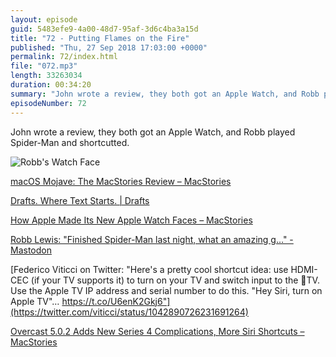 ```yaml
---
layout: episode
guid: 5483efe9-4a00-48d7-95af-3d6c4ba3a15d
title: "72 - Putting Flames on the Fire"
published: "Thu, 27 Sep 2018 17:03:00 +0000"
permalink: 72/index.html
file: "072.mp3"
length: 33263034
duration: 00:34:20
summary: "John wrote a review, they both got an Apple Watch, and Robb played Spider-Man and shortcutted."
episodeNumber: 72
---
```


John wrote a review, they both got an Apple Watch, and Robb played Spider-Man and shortcutted.

![Robb's Watch Face](https://rmlewisuk.s3.amazonaws.com/robbs-apple-watch.png)

[macOS Mojave: The MacStories Review – MacStories](https://www.macstories.net/stories/macos-mojave-the-macstories-review/)

[Drafts. Where Text Starts. | Drafts](https://getdrafts.com/)

[How Apple Made Its New Apple Watch Faces – MacStories](https://www.macstories.net/linked/how-apple-made-its-new-apple-watch-faces/)

[Robb Lewis: "Finished Spider-Man last night, what an amazing g…" - Mastodon](https://toot.rodeo/@rmlewisuk/100757201027883448)

[Federico Viticci on Twitter: "Here's a pretty cool shortcut idea: use HDMI-CEC (if your TV supports it) to turn on your TV and switch input to the TV. Use the Apple TV IP address and serial number to do this. "Hey Siri, turn on Apple TV"… https://t.co/U6enK2Gkj6"](https://twitter.com/viticci/status/1042890726231691264)

[Overcast 5.0.2 Adds New Series 4 Complications, More Siri Shortcuts – MacStories](https://www.macstories.net/ios/overcast-5-0-2-adds-new-series-4-complications-more-siri-shortcuts/)
